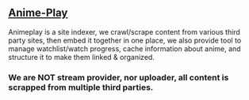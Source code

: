 ## [Anime-Play](https://anime-play.netlify.app)

Animeplay is a site indexer, we crawl/scrape content from various third party sites, then embed it together in one place, we also provide tool to manage watchlist/watch progress, cache information about anime, and structure it to make them linked & organized.

### We are NOT stream provider, nor uploader, all content is scrapped from multiple third parties.
